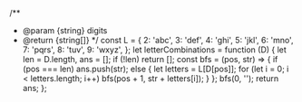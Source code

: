 
/**
 * @param {string} digits
 * @return {string[]}
 */
const L = {
  2: 'abc',
  3: 'def',
  4: 'ghi',
  5: 'jkl',
  6: 'mno',
  7: 'pqrs',
  8: 'tuv',
  9: 'wxyz',
};
let letterCombinations = function (D) {
  let len = D.length,
    ans = [];
  if (!len) return [];
  const bfs = (pos, str) => {
    if (pos === len) ans.push(str);
    else {
      let letters = L[D[pos]];
      for (let i = 0; i < letters.length; i++) bfs(pos + 1, str + letters[i]);
    }
  };
  bfs(0, '');
  return ans;
};